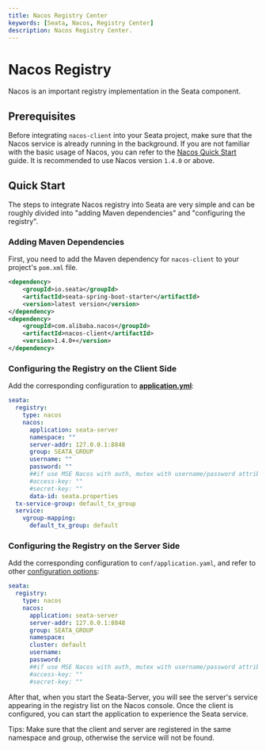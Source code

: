 ```yaml
---
title: Nacos Registry Center
keywords: [Seata, Nacos, Registry Center]
description: Nacos Registry Center.
---
```


# Nacos Registry

Nacos is an important registry implementation in the Seata component.

## Prerequisites

Before integrating `nacos-client` into your Seata project, make sure that the Nacos service is already running in the background. If you are not familiar with the basic usage of Nacos, you can refer to the [Nacos Quick Start](https://nacos.io/en-us/docs/quick-start.html) guide. It is recommended to use Nacos version `1.4.0` or above.

## Quick Start

The steps to integrate Nacos registry into Seata are very simple and can be roughly divided into "adding Maven dependencies" and "configuring the registry".

### Adding Maven Dependencies

First, you need to add the Maven dependency for `nacos-client` to your project's `pom.xml` file.

```xml
<dependency>
    <groupId>io.seata</groupId>
    <artifactId>seata-spring-boot-starter</artifactId>
    <version>latest version</version>
</dependency>
<dependency>
    <groupId>com.alibaba.nacos</groupId>
    <artifactId>nacos-client</artifactId>
    <version>1.4.0+</version>
</dependency>
```

### Configuring the Registry on the Client Side

Add the corresponding configuration to [**application.yml**](https://github.com/apache/incubator-seata/blob/1.8.0/script/client/spring/application.yml):

```yaml
seata:
  registry:
    type: nacos
    nacos:
      application: seata-server
      namespace: ""
      server-addr: 127.0.0.1:8848
      group: SEATA_GROUP
      username: ""
      password: ""
      ##if use MSE Nacos with auth, mutex with username/password attribute
      #access-key: ""
      #secret-key: ""
      data-id: seata.properties
  tx-service-group: default_tx_group
  service:
    vgroup-mapping:
      default_tx_group: default

```

### Configuring the Registry on the Server Side

Add the corresponding configuration to `conf/application.yaml`, and refer to other [configuration options](https://github.com/apache/incubator-seata/blob/1.8.0/server/src/main/resources/application.example.yml):

```yaml
seata:
  registry:
    type: nacos
    nacos:
      application: seata-server
      server-addr: 127.0.0.1:8848
      group: SEATA_GROUP
      namespace:
      cluster: default
      username:
      password:
      ##if use MSE Nacos with auth, mutex with username/password attribute
      #access-key: ""
      #secret-key: ""
```

After that, when you start the Seata-Server, you will see the server's service appearing in the registry list on the Nacos console. Once the client is configured, you can start the application to experience the Seata service.

Tips: Make sure that the client and server are registered in the same namespace and group, otherwise the service will not be found.
